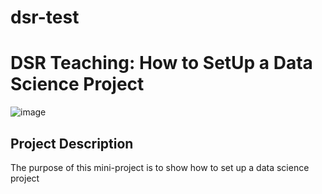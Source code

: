 # dsr-test
# DSR Teaching: How to SetUp a Data Science Project


![image](./assets/image.jpg)

## Project Description
The purpose of this mini-project is to show how to set up a data science project